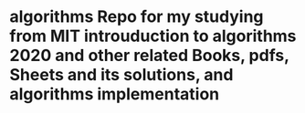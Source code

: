 # algorithms Repo for my studying from MIT introuduction to algorithms 2020 and other related Books, pdfs, Sheets and its solutions, and algorithms implementation 